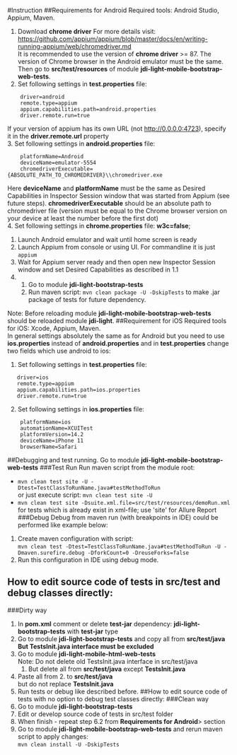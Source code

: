 #Instruction
##Requirements for Android
Required tools: Android Studio, Appium, Maven.<br>
1. Download **chrome driver** For more details
   visit: https://github.com/appium/appium/blob/master/docs/en/writing-running-appium/web/chromedriver.md <br>
It is recommended to use the version of **chrome driver** >= 87.
The version of Chrome browser in the Android emulator must be the same. Then go to **src/test/resources** of
module **jdi-light-mobile-bootstrap-web-tests**.
2. Set following settings in **test.properties** file:<br>
```
    driver=android
    remote.type=appium
    appium.capabilities.path=android.properties
    driver.remote.run=true
```
If your version of appium has its own URL (not http://0.0.0.0:4723), specify it in the **driver.remote.url**
property<br>
3. Set following settings in **android.properties** file:<br>
```
    platformName=Android
    deviceName=emulator-5554
    chromedriverExecutable={ABSOLUTE_PATH_TO_CHROMEDRIVER}\\chromedriver.exe
```
Here **deviceName** and **platformName** must be the same as Desired Capabilities in Inspector Session window that was
started from Appium (see future steps). **chromedriverExecutable** should be an absolute path to chromedriver file (version must be equal to the Chrome browser version on your device at least the number before the first dot)<br>
4. Set following settings in **chrome.properties** file: **w3c=false**;
   1. Launch Android emulator and wait until home screen is ready
   1. Launch Appium from console or using UI. For commandline it is just `appium`
   1. Wait for Appium server ready and then open new Inspector Session window and set Desired Capabilities as described in 1.1
5. 1. Go to module **jdi-light-bootstrap-tests**<br>
   1. Run maven script: <code>mvn clean package -U -DskipTests</code> to make .jar package of tests for future dependency.

Note: Before reloading module **jdi-light-mobile-bootstrap-web-tests** should be reloaded module **jdi-light**.
##Requirement for iOS
Required tools for iOS: Xcode, Appium, Maven.<br>
In general settings absolutely the same as for Android but you need to use **ios.properties** instead of **android.properties** 
and in **test.properties** change two fields which use android to ios:
1. Set following settings in **test.properties** file: <br>
```   
   driver=ios 
   remote.type=appium 
   appium.capabilities.path=ios.properties
   driver.remote.run=true
```   
2. Set following settings in **ios.properties** file:<br>
``` 
    platformName=ios
    automationName=XCUITest
    platformVersion=14.2
    deviceName=iPhone 11
    browserName=Safari
```    
##Debugging and test running. 
Go to module **jdi-light-mobile-bootstrap-web-tests**
###Test Run
Run maven script from the module root:<br>
- `mvn clean test site -U -Dtest=TestClassToRunName.java#testMethodToRun` <br>
or just execute script: `mvn clean test site -U`<br>
- `mvn clean test site -Dsuite.xml.file=src/test/resources/demoRun.xml` <br>
for tests which is already exist in xml-file; use 'site' for Allure Report
###Debug
Debug from maven run (with breakpoints in IDE) could be performed like example below:<br>
1. Create maven configuration with script: <br>
`mvn clean test -Dtest=TestClassToRunName.java#testMethodToRun -U -Dmaven.surefire.debug -DforkCount=0 -DreuseForks=false`
2. Run this configuration in IDE using debug mode.
## How to edit source code of tests in src/test and debug classes directly:
###Dirty way
1. In **pom.xml** comment or delete **test-jar** dependency: **jdi-light-bootstrap-tests** with  **test-jar** type
2. Go to module **jdi-light-bootstrap-tests** and copy all from **src/test/java**<br>
**But TestsInit.java interface must be excluded**
3. Go to module **jdi-light-mobile-html-web-tests** <br>
Note: Do not delete old TestsInit.java interface in src/test/java<br>
    1. But delete all from **src/test/java** except **TestsInit.java**
4. Paste all from 2. to **src/test/java**<br> but do not replace **TestsInit.java**
5. Run tests or debug like described before.
##How to edit source code of tests with no option to debug test classes directly:</h3>
###Clean way
1. Go to module **jdi-light-bootstrap-tests**
2. Edit or develop source code of tests in src/test folder
3. When finish - repeat step 6.2 from **Requirements for Android**> section
4. Go to module **jdi-light-mobile-bootstrap-web-tests** and rerun maven script to apply changes:<br>
   `mvn clean install -U -DskipTests`